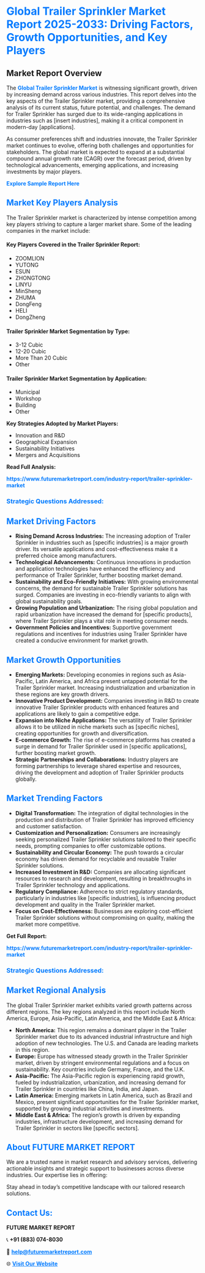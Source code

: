 <h1 style="color: #007BFF;">Global Trailer Sprinkler Market Report 2025-2033: Driving Factors, Growth Opportunities, and Key Players</h1>

<section id="overview">
<h2>Market Report Overview</h2>
<p>The <a href="https://www.futuremarketreport.com/industry-report/trailer-sprinkler-market" style="color: #007BFF; text-decoration: none;"><strong>Global Trailer Sprinkler Market</strong></a> is witnessing significant growth, driven by increasing demand across various industries. This report delves into the key aspects of the Trailer Sprinkler market, providing a comprehensive analysis of its current status, future potential, and challenges. The demand for Trailer Sprinkler has surged due to its wide-ranging applications in industries such as [insert industries], making it a critical component in modern-day [applications].</p>
<p>As consumer preferences shift and industries innovate, the Trailer Sprinkler market continues to evolve, offering both challenges and opportunities for stakeholders. The global market is expected to expand at a substantial compound annual growth rate (CAGR) over the forecast period, driven by technological advancements, emerging applications, and increasing investments by major players.</p>
</section>

<section id="overview">
<p><a href="https://www.futuremarketreport.com/request-sample/reportId=50609" style="color: #007BFF; text-decoration: none;"><strong>Explore Sample Report Here</strong></a></p>
</section>

<section id="key-players">
<h2 style="color: #007BFF;">Market Key Players Analysis</h2>
<p>The Trailer Sprinkler market is characterized by intense competition among key players striving to capture a larger market share. Some of the leading companies in the market include:</p>
<h4>Key Players Covered in the Trailer Sprinkler Report:</h4>
<ul><li>ZOOMLION</li><li>YUTONG</li><li>ESUN</li><li>ZHONGTONG</li><li>LINYU</li><li>MinSheng</li><li>ZHUMA</li><li>DongFeng</li><li>HELI</li><li>DongZheng</li></ul>
<h4>Trailer Sprinkler Market Segmentation by Type:</h4>
<ul><li>3-12 Cubic</li><li>12-20 Cubic</li><li>More Than 20 Cubic</li><li>Other</li></ul>

<h4>Trailer Sprinkler Market Segmentation by Application:</h4>
<ul><li>Municipal</li><li>Workshop</li><li>Building</li><li>Other</li></ul>
<p><strong>Key Strategies Adopted by Market Players:</strong></p>
<ul>
<li>Innovation and R&D</li>
<li>Geographical Expansion</li>
<li>Sustainability Initiatives</li>
<li>Mergers and Acquisitions</li>
</ul>
</section>

<section>
<p><strong>Read Full Analysis: </strong></p><a href="https://www.futuremarketreport.com/industry-report/trailer-sprinkler-market" style="color: #007BFF; text-decoration: none;"><strong>https://www.futuremarketreport.com/industry-report/trailer-sprinkler-market</strong></a>
<h3 style="color: #007BFF;">Strategic Questions Addressed:</h3>
</section>

<section id="driving-factors">
<h2 style="color: #007BFF;">Market Driving Factors</h2>
<ul>
<li><strong>Rising Demand Across Industries:</strong> The increasing adoption of Trailer Sprinkler in industries such as [specific industries] is a major growth driver. Its versatile applications and cost-effectiveness make it a preferred choice among manufacturers.</li>
<li><strong>Technological Advancements:</strong> Continuous innovations in production and application technologies have enhanced the efficiency and performance of Trailer Sprinkler, further boosting market demand.</li>
<li><strong>Sustainability and Eco-Friendly Initiatives:</strong> With growing environmental concerns, the demand for sustainable Trailer Sprinkler solutions has surged. Companies are investing in eco-friendly variants to align with global sustainability goals.</li>
<li><strong>Growing Population and Urbanization:</strong> The rising global population and rapid urbanization have increased the demand for [specific products], where Trailer Sprinkler plays a vital role in meeting consumer needs.</li>
<li><strong>Government Policies and Incentives:</strong> Supportive government regulations and incentives for industries using Trailer Sprinkler have created a conducive environment for market growth.</li>
</ul>
</section>

<section id="growth-opportunities">
<h2 style="color: #007BFF;">Market Growth Opportunities</h2>
<ul>
<li><strong>Emerging Markets:</strong> Developing economies in regions such as Asia-Pacific, Latin America, and Africa present untapped potential for the Trailer Sprinkler market. Increasing industrialization and urbanization in these regions are key growth drivers.</li>
<li><strong>Innovative Product Development:</strong> Companies investing in R&D to create innovative Trailer Sprinkler products with enhanced features and applications are likely to gain a competitive edge.</li>
<li><strong>Expansion into Niche Applications:</strong> The versatility of Trailer Sprinkler allows it to be utilized in niche markets such as [specific niches], creating opportunities for growth and diversification.</li>
<li><strong>E-commerce Growth:</strong> The rise of e-commerce platforms has created a surge in demand for Trailer Sprinkler used in [specific applications], further boosting market growth.</li>
<li><strong>Strategic Partnerships and Collaborations:</strong> Industry players are forming partnerships to leverage shared expertise and resources, driving the development and adoption of Trailer Sprinkler products globally.</li>
</ul>
</section>

<section id="trending-factors">
<h2 style="color: #007BFF;">Market Trending Factors</h2>
<ul>
<li><strong>Digital Transformation:</strong> The integration of digital technologies in the production and distribution of Trailer Sprinkler has improved efficiency and customer satisfaction.</li>
<li><strong>Customization and Personalization:</strong> Consumers are increasingly seeking personalized Trailer Sprinkler solutions tailored to their specific needs, prompting companies to offer customizable options.</li>
<li><strong>Sustainability and Circular Economy:</strong> The push towards a circular economy has driven demand for recyclable and reusable Trailer Sprinkler solutions.</li>
<li><strong>Increased Investment in R&D:</strong> Companies are allocating significant resources to research and development, resulting in breakthroughs in Trailer Sprinkler technology and applications.</li>
<li><strong>Regulatory Compliance:</strong> Adherence to strict regulatory standards, particularly in industries like [specific industries], is influencing product development and quality in the Trailer Sprinkler market.</li>
<li><strong>Focus on Cost-Effectiveness:</strong> Businesses are exploring cost-efficient Trailer Sprinkler solutions without compromising on quality, making the market more competitive.</li>
</ul>
</section>

<section>
<p><strong>Get Full Report: </strong></p><a href="https://www.futuremarketreport.com/industry-report/trailer-sprinkler-market" style="color: #007BFF; text-decoration: none;"><strong>https://www.futuremarketreport.com/industry-report/trailer-sprinkler-market</strong></a>
<h3 style="color: #007BFF;">Strategic Questions Addressed:</h3>
</section>


<section id="regional-analysis">
<h2 style="color: #007BFF;">Market Regional Analysis</h2>
<p>The global Trailer Sprinkler market exhibits varied growth patterns across different regions. The key regions analyzed in this report include North America, Europe, Asia-Pacific, Latin America, and the Middle East & Africa:</p>
<ul>
<li><strong>North America:</strong> This region remains a dominant player in the Trailer Sprinkler market due to its advanced industrial infrastructure and high adoption of new technologies. The U.S. and Canada are leading markets in this region.</li>
<li><strong>Europe:</strong> Europe has witnessed steady growth in the Trailer Sprinkler market, driven by stringent environmental regulations and a focus on sustainability. Key countries include Germany, France, and the U.K.</li>
<li><strong>Asia-Pacific:</strong> The Asia-Pacific region is experiencing rapid growth, fueled by industrialization, urbanization, and increasing demand for Trailer Sprinkler in countries like China, India, and Japan.</li>
<li><strong>Latin America:</strong> Emerging markets in Latin America, such as Brazil and Mexico, present significant opportunities for the Trailer Sprinkler market, supported by growing industrial activities and investments.</li>
<li><strong>Middle East & Africa:</strong> The region’s growth is driven by expanding industries, infrastructure development, and increasing demand for Trailer Sprinkler in sectors like [specific sectors].</li>
</ul>
</section>

<footer>
<h2 style="color: #007BFF;">About FUTURE MARKET REPORT</h2>
<p>We are a trusted name in market research and advisory services, delivering actionable insights and strategic support to businesses across diverse industries. Our expertise lies in offering:</p>

<p>Stay ahead in today’s competitive landscape with our tailored research solutions.</p>

<h2 style="color: #007BFF;">Contact Us:</h2>
<p><strong>FUTURE MARKET REPORT</strong></p>
<p>📞 <strong>+91 (883) 074-8030</strong></p>
<p>📧 <strong><a href="mailto:help@futuremarketreport.com" style="color: #007BFF;">help@futuremarketreport.com</a></strong></p>
<p>🌐 <strong><a href="https://www.futuremarketreport.com/" style="color: #007BFF;">Visit Our Website</a></strong></p>
</footer>